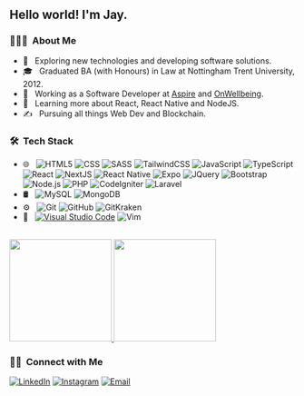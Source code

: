 <h2> Hello world! I'm Jay.</h2>

<h3> 👨🏻‍💻 &nbsp;About Me </h3>

- 🤔 &nbsp; Exploring new technologies and developing software solutions.
- 🎓 &nbsp; Graduated BA (with Honours) in Law at Nottingham Trent University, 2012.
- 💼 &nbsp; Working as a Software Developer at <a href="https://aspirestrategies.co.uk/">Aspire</a> and <a href="https://onwellbeing.com/" target="_blank">OnWellbeing</a>.
- 🌱 &nbsp; Learning more about React, React Native and NodeJS.
- ✍️ &nbsp; Pursuing all things Web Dev and Blockchain.

<h3> 🛠 &nbsp;Tech Stack</h3>

- 🌐 &nbsp;
  ![HTML5](https://img.shields.io/badge/-HTML5-333333?style=flat&logo=HTML5)
  ![CSS](https://img.shields.io/badge/-CSS-333333?style=flat&logo=CSS3&logoColor=1572B6)
  ![SASS](https://img.shields.io/badge/-SASS-333333?style=flat&logo=SASS)
  ![TailwindCSS](https://img.shields.io/badge/-TailwindCSS-333333?style=flat&logo=TailwindCSS)
  ![JavaScript](https://img.shields.io/badge/-JavaScript-333333?style=flat&logo=javascript)
  ![TypeScript](https://img.shields.io/badge/-TypeScript-333333?style=flat&logo=typescript)
  ![React](https://img.shields.io/badge/-React-333333?style=flat&logo=react)
  ![NextJS](https://img.shields.io/badge/-NextJS-333333?style=flat&logo=nextdotjs)
  ![React Native](https://img.shields.io/badge/-React_Native-333333?style=flat&logo=react)
  ![Expo](https://img.shields.io/badge/-Expo-333333?style=flat&logo=expo)
  ![JQuery](https://img.shields.io/badge/-JQuery-333333?style=flat&logo=jquery)
  ![Bootstrap](https://img.shields.io/badge/-Bootstrap-333333?style=flat&logo=bootstrap&logoColor=563D7C)
  ![Node.js](https://img.shields.io/badge/-Node.js-333333?style=flat&logo=node.js)
  ![PHP](https://img.shields.io/badge/-PHP-333333?style=flat&logo=php)
  ![CodeIgniter](https://img.shields.io/badge/-CodeIgniter-333333?style=flat&logo=codeigniter)
  ![Laravel](https://img.shields.io/badge/-Laravel-333333?style=flat&logo=laravel)
- 🛢 &nbsp;
  ![MySQL](https://img.shields.io/badge/-MySQL-333333?style=flat&logo=mysql)
  ![MongoDB](https://img.shields.io/badge/-MongoDB-333333?style=flat&logo=mongodb)
- ⚙️ &nbsp;
  ![Git](https://img.shields.io/badge/-Git-333333?style=flat&logo=git)
  ![GitHub](https://img.shields.io/badge/-GitHub-333333?style=flat&logo=github)
  ![GitKraken](https://img.shields.io/badge/-GitKraken-333333?style=flat&logo=gitkraken)
- 🔧 &nbsp;
  [![Visual Studio Code](https://custom-icon-badges.demolab.com/badge/Visual%20Studio%20Code-333333.svg?logo=vsc)](#)
  ![Vim](https://img.shields.io/badge/-Vim-333333?style=flat&logo=vim)
  

<br/>

<a href="https://github.com/dunnja">
  <img height="180em" src="https://github-readme-stats-jays-projects-827e41cc.vercel.app/api?username=dunnja&theme=dark&show_icons=true" />
</a>
<a href="https://github.com/dunnja">
  <img height="180em" src="https://github-readme-stats-jays-projects-827e41cc.vercel.app/api/top-langs/?username=dunnja&theme=dark&layout=compact" />
</a>

<br/>

<h3> 🤝🏻 &nbsp;Connect with Me </h3>

<p>
<a href="https://www.linkedin.com/in/jay-dunn-15a023189/"><img alt="LinkedIn" src="https://img.shields.io/badge/LinkedIn-Jay%20Dunn-blue?style=flat-square&logo=linkedin"></a>
<a href="https://www.instagram.com/antagonistical/"><img alt="Instagram" src="https://img.shields.io/badge/Instagram-Antagonistical-blue?style=flat-square&logo=instagram"></a>
<a href="mailto:jay--dunn@hotmail.com"><img alt="Email" src="https://img.shields.io/badge/Email-jay--dunn@hotmail.com-blue?style=flat-square&logo=gmail"></a>
</p>
